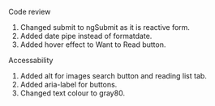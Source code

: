 Code review

1. Changed submit to ngSubmit as it is reactive form.
2. Added date pipe instead of formatdate.
4. Added hover effect to Want to Read button.




Accessability

 1. Added alt for images search button and reading list tab.
 3. Added aria-label for buttons.
 4. Changed text colour to gray80.
